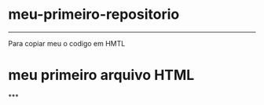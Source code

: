 # meu-primeiro-repositorio

***
Para copiar meu o codigo em HMTL
<html>
<h1> meu primeiro arquivo HTML </h1>
</html>    
***
